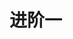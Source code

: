 <!--
 * @Description: Hello World
 * @Version: 1.0
 * @Author: WangBo
 * @Date: 2024-03-19 09:46:28
 * @LastEditors: WangBo
 * @LastEditTime: 2024-03-19 09:46:36
-->
# 进阶一
